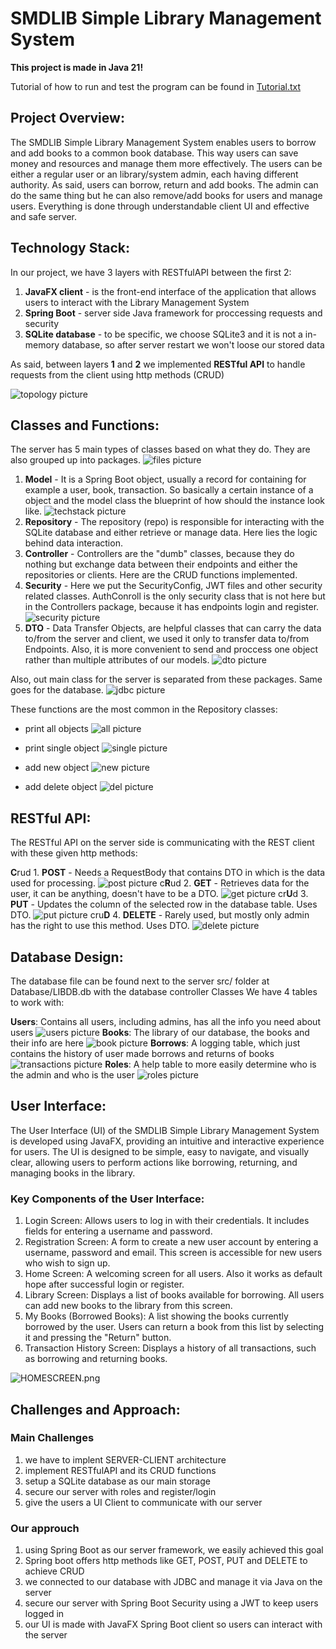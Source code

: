 # SMDLIB Simple Library Management System

**This project is made in Java 21!**

Tutorial of how to run and test the program can be found in [Tutorial.txt](images%2FTutorial.txt)

## Project Overview:
The SMDLIB Simple Library Management System enables users to borrow and add books to a common book database. This way users can save money and resources and manage them more effectively.
The users can be either a regular user or an library/system admin, each having different authority.
As said, users can borrow, return and add books. The admin can do the same thing but he can also remove/add books for users and manage users.
Everything is done through understandable client UI and effective and safe server.

## Technology Stack:
In our project, we have 3 layers with RESTfulAPI between the first 2:
1. **JavaFX client** - is the front-end interface of the application that allows users to interact with the Library Management System
2. **Spring Boot** - server side Java framework for proccessing requests and security
3. **SQLite database** - to be specific, we choose SQLite3 and it is not a in-memory database, so after server restart we won't loose our stored data

As said, between layers **1** and **2** we implemented **RESTful API** to handle requests from the client using http methods (CRUD)

![topology picture](./images/topology.PNG)

## Classes and Functions:
The server has 5 main types of classes based on what they do. They are also grouped up into packages.
![files picture](./images/FILES.PNG)
1. **Model** - It is a Spring Boot object, usually a record for containing for example a user, book, transaction. So basically a certain instance of a object and the model class the blueprint of how should the instance look like.
   ![techstack picture](./images/MODEL.PNG)
2. **Repository** - The repository (repo) is responsible for interacting with the SQLite database and either retrieve or manage data. Here lies the logic behind data interaction.
3. **Controller** - Controllers are the "dumb" classes, because they do nothing but exchange data between their endpoints and either the repositories or clients. Here are the CRUD functions implemented.
4. **Security** - Here we put the SecurityConfig, JWT files and other security related classes. AuthConroll is the only security class that is not here but in the Controllers package, because it has endpoints login and register.
   ![security picture](./images/SECURITY.PNG)
5. **DTO** - Data Transfer Objects, are helpful classes that can carry the data to/from the server and client, we used it only to transfer data to/from Endpoints. Also, it is more convenient to send and proccess one object rather than multiple attributes of our models.
   ![dto picture](./images/DTO.PNG)

Also, out main class for the server is separated from these packages. Same goes for the database.
![jdbc picture](./images/JDBC.PNG)

These functions are the most common in the Repository classes:

- print all objects
  ![all picture](./images/ALL.PNG)

- print single object
  ![single picture](./images/SINGLE.PNG)

- add new object
  ![new picture](./images/NEW.PNG)

- add delete object
  ![del picture](./images/DEL.PNG)

## RESTful API:
The RESTful API on the server side is communicating with the REST client with these given http methods:

**C**rud 1. **POST** - Needs a RequestBody that contains DTO in which is the data used for processing.
![post picture](./images/POST.PNG)
c**R**ud 2. **GET** - Retrieves data for the user, it can be anything, doesn't have to be a DTO.
![get picture](./images/GET.PNG)
cr**U**d 3. **PUT** - Updates the column of the selected row in the database table. Uses DTO.
![put picture](./images/PUT.PNG)
cru**D** 4. **DELETE** - Rarely used, but mostly only admin has the right to use this method. Uses DTO.
![delete picture](./images/DELETE.PNG)

## Database Design:
The database file can be found next to the server src/ folder at Database/LIBDB.db with the database controller Classes
We have 4 tables to work with:

**Users**: Contains all users, including admins, has all the info you need about users
![users picture](./images/USERS.PNG)
**Books**: The library of our database, the books and their info are here
![book picture](./images/BOOKS.PNG)
**Borrows**: A logging table, which just contains the history of user made borrows and returns of books
![transactions picture](./images/BORROWS.PNG)
**Roles**: A help table to more easily determine who is the admin and who is the user
![roles picture](./images/ROLES.PNG)

## User Interface: 
The User Interface (UI) of the SMDLIB Simple Library Management System is developed using JavaFX,
providing an intuitive and interactive experience for users. 
The UI is designed to be simple, easy to navigate, and visually clear, allowing users to perform 
actions like borrowing, returning, and managing books in the library.
### Key Components of the User Interface:
1. Login Screen:
    Allows users to log in with their credentials. It includes fields for entering a username and password.
2. Registration Screen:
   A form to create a new user account by entering a username, password and email. This screen is accessible for new users who wish to sign up.
3. Home Screen:
   A welcoming screen for all users. Also it works as default hope after successful login or register.
4. Library Screen:
   Displays a list of books available for borrowing. All users can add new books to the library from this screen.
5. My Books (Borrowed Books):
   A list showing the books currently borrowed by the user. Users can return a book from this list by selecting it and pressing the "Return" button.
6. Transaction History Screen:
   Displays a history of all transactions, such as borrowing and returning books.

![HOMESCREEN.png](images%2FHOMESCREEN.png)

## Challenges and Approach:
### Main Challenges

1. we have to implent SERVER-CLIENT architecture
2. implement RESTfulAPI and its CRUD functions
3. setup a SQLite database as our main storage
4. secure our server with roles and register/login
5. give the users a UI Client to communicate with our server

### Our approuch
1. using Spring Boot as our server framework, we easily achieved this goal
2. Spring boot offers http methods like GET, POST, PUT and DELETE to achieve CRUD
3. we connected to our database with JDBC and manage it via Java on the server
4. secure our server with Spring Boot Security using a JWT to keep users logged in
5. our UI is made with JavaFX Spring Boot client so users can interact with the server
